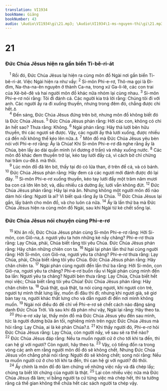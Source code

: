 ```yaml
---
translation: VI1934
bookName: Giăng 
bookNumber: 43
audio: \Audio\VI1934\gi\21.mp3; \Audio\VI1934\1-ms-nguyen-thi\gi\21.mp3; \Audio\VI1934\2-ms-david-dong\gi\21.mp3
---
```


<div class="title"><h1>21</h1><h3>Đức Chúa Jêsus hiện ra gần biển Ti-bê-ri-át</h3></div>
<span class="verse gi_21_1"> <sup>1</sup> Rồi đó, Đức Chúa Jêsus lại hiện ra cùng môn đồ Ngài nơi gần biển Ti-bê-ri-át. Việc Ngài hiện ra như vầy: </span>
<span class="verse gi_21_2"><sup>2</sup> Si-môn Phi-e-rơ, Thô-ma gọi là Đi-đim, Na-tha-na-ên nguyên ở thành Ca-na, trong xứ Ga-li-lê, các con trai của Xê-bê-đê và hai người môn đồ khác nữa nhóm lại cùng nhau. </span>
<span class="verse gi_21_3"><sup>3</sup> Si-môn Phi-e-rơ nói rằng: Tôi đi đánh cá. Các người kia trả lời rằng: Chúng tôi đi với anh. Các người ấy ra đi xuống thuyền, nhưng trong đêm đó, chẳng được chi hết.<a data-toggle="tooltip" data-placement="bottom" title="Lu 5:5">⚓</a><br/></span>
<span class="verse gi_21_4"> <sup>4</sup> Đến sáng, Đức Chúa Jêsus đứng trên bờ, nhưng môn đồ không biết đó là Đức Chúa Jêsus. </span>
<span class="verse gi_21_5"><sup>5</sup> Đức Chúa Jêsus phán rằng: Hỡi các con, không có chi ăn hết sao? Thưa rằng: Không. </span>
<span class="verse gi_21_6"><sup>6</sup> Ngài phán rằng: Hãy thả lưới bên hữu thuyền, thì các ngươi sẽ được. Vậy, các người ấy thả lưới xuống, được nhiều cá đến nỗi không thể kéo lên nữa.<a data-toggle="tooltip" data-placement="bottom" title="Lu 5:6">⚓</a></span>
<span class="verse gi_21_7"><sup>7</sup> Môn đồ mà Đức Chúa Jêsus yêu bèn nói với Phi-e-rơ rằng: Ấy là Chúa! Khi Si-môn Phi-e-rơ đã nghe rằng ấy là Chúa, bèn lấy áo dài quấn mình (vì đương ở trần) và nhảy xuống nước. </span>
<span class="verse gi_21_8"><sup>8</sup> Các môn đồ khác đem thuyền trở lại, kéo tay lưới đầy cá, vì cách bờ chỉ chừng hai trăm cu-đê<a data-toggle="tooltip" data-placement="bottom" title="Độ 90 mét, một cu-đê bằng 457mm">⚓</a> mà thôi. <br/></span>
<span class="verse gi_21_9"> <sup>9</sup> Lúc môn đồ đã lên bờ, thấy tại đó có lửa than, ở trên để cá, và có bánh. </span>
<span class="verse gi_21_10"><sup>10</sup> Đức Chúa Jêsus phán rằng: Hãy đem cá các ngươi mới đánh được đó lại đây. </span>
<span class="verse gi_21_11"><sup>11</sup> Si-môn Phi-e-rơ xuống thuyền, kéo tay lưới đầy một trăm năm mươi ba con cá lớn lên bờ; và, dầu nhiều cá dường ấy, lưới vẫn không đứt. </span>
<span class="verse gi_21_12"><sup>12</sup> Đức Chúa Jêsus phán rằng: Hãy lại mà ăn. Nhưng không một người môn đồ nào dám hỏi rằng: Ngươi là ai? Vì biết quả rằng ấy là Chúa. </span>
<span class="verse gi_21_13"><sup>13</sup> Đức Chúa Jêsus lại gần, lấy bánh cho môn đồ, và cho luôn cá nữa. </span>
<span class="verse gi_21_14"><sup>14</sup> Ấy là lần thứ ba mà Đức Chúa Jêsus hiện ra cùng môn đồ Ngài, sau khi Ngài từ kẻ chết sống lại. <br/></span>
<div class="title"><h3>Đức Chúa Jêsus nói chuyện cùng Phi-e-rơ</h3></div>
<span class="verse gi_21_15"> <sup>15</sup> Khi ăn rồi, Đức Chúa Jêsus phán cùng Si-môn Phi-e-rơ rằng: Hỡi Si-môn, con Giô-na,<a data-toggle="tooltip" data-placement="bottom" title="Có thể phiên âm là Giăng">⚓</a> ngươi yêu ta hơn những kẻ nầy chăng? Phi-e-rơ thưa rằng: Lạy Chúa, phải, Chúa biết rằng tôi yêu Chúa. Đức Chúa Jêsus phán rằng: Hãy chăn những chiên con ta. </span>
<span class="verse gi_21_16"><sup>16</sup> Ngài lại phán lần thứ hai cùng người rằng: Hỡi Si-môn, con Giô-na, ngươi yêu ta chăng? Phi-e-rơ thưa rằng: Lạy Chúa, phải, Chúa biết rằng tôi yêu Chúa. Đức Chúa Jêsus phán rằng: Hãy chăn chiên ta. </span>
<span class="verse gi_21_17"><sup>17</sup> Ngài phán cùng người đến lần thứ ba rằng: Hỡi Si-môn, con Giô-na, ngươi yêu ta chăng? Phi-e-rơ buồn rầu vì Ngài phán cùng mình đến ba lần: Ngươi yêu ta chăng? Người bèn thưa rằng: Lạy Chúa, Chúa biết hết mọi việc; Chúa biết rằng tôi yêu Chúa! Đức Chúa Jêsus phán rằng: Hãy chăn chiên ta. </span>
<span class="verse gi_21_18"><sup>18</sup> Quả thật, quả thật, ta nói cùng ngươi, khi ngươi còn trẻ, ngươi tự mình thắt lưng lấy, muốn đi đâu thì đi; nhưng khi ngươi già, sẽ giơ bàn tay ra, người khác thắt lưng cho và dẫn ngươi đi đến nơi mình không muốn. </span>
<span class="verse gi_21_19"><sup>19</sup> Ngài nói điều đó để chỉ về Phi-e-rơ sẽ chết cách nào đặng sáng danh Đức Chúa Trời. Và sau khi đã phán như vậy, Ngài lại rằng: Hãy theo ta. <br/></span>
<span class="verse gi_21_20"> <sup>20</sup> Phi-e-rơ xây lại, thấy môn đồ mà Đức Chúa Jêsus yêu đến sau mình, tức là người đương bữa ăn tối, nghiêng mình trên ngực Đức Chúa Jêsus mà hỏi rằng: Lạy Chúa, ai là kẻ phản Chúa?<a data-toggle="tooltip" data-placement="bottom" title="Gi 13:25">⚓</a></span>
<span class="verse gi_21_21"><sup>21</sup> Khi thấy người đó, Phi-e-rơ hỏi Đức Chúa Jêsus rằng: Lạy Chúa, còn người nầy, về sau sẽ ra thế nào? </span>
<span class="verse gi_21_22"><sup>22</sup> Đức Chúa Jêsus đáp rằng: Nếu ta muốn người cứ ở cho tới khi ta đến, thì can hệ gì với ngươi? Còn ngươi, hãy theo ta. </span>
<span class="verse gi_21_23"><sup>23</sup> Vậy, có tiếng đồn ra trong vòng các anh em rằng người môn đồ đó sẽ không chết. Nhưng Đức Chúa Jêsus vốn chẳng phải nói rằng: Người đó sẽ không chết; song nói rằng: Nếu ta muốn người cứ ở cho tới khi ta đến, thì can hệ gì với ngươi? đó thôi. <br/></span>
<span class="verse gi_21_24"> <sup>24</sup> Ấy chính là môn đồ đó làm chứng về những việc nầy và đã chép lấy; chúng ta biết lời chứng của người là thật. </span>
<span class="verse gi_21_25"><sup>25</sup> Lại còn nhiều việc nữa mà Đức Chúa Jêsus đã làm; ví bằng người ta cứ từng việc mà chép hết, thì ta tưởng rằng cả thế gian không thể chứa hết các sách người ta chép vậy. <br/></span>
